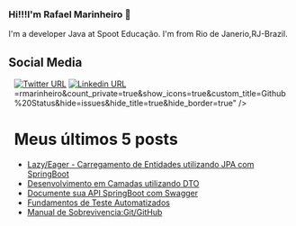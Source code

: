 


### Hi!!!I'm Rafael Marinheiro 👋

I'm a developer Java at Spoot Educação. I'm from Rio de Janerio,RJ-Brazil.

## Social Media


<div style="margin: 10px 10px 10px 10px">
    
[![Twitter URL](https://img.shields.io/twitter/url?color=%231DA1F2&label=follow&logo=twitter&logoColor=%231DA1F2&style=flat-square&url=https%3A%2F%2Ftwitter.com%2Frs_marinheiro)](https://twitter.com/rs_marinheiro)
[![Linkedin URL](https://img.shields.io/twitter/url?color=%230072b1&label=connect&logo=linkedin&logoColor=%230072b1&style=flat-square&url=https%3A%2F%2Fwww.linkedin.com%2Fin%2Fmaxarruda%2F)](https://www.linkedin.com/in/rafael-da-silva-marinheiro-928419143/)
=rmarinheiro&count_private=true&show_icons=true&custom_title=Github%20Status&hide=issues&hide_title=true&hide_border=true" />
</a>
    
 # Meus últimos 5 posts
<!-- BLOG-POST-LIST:START -->
- [Lazy/Eager - Carregamento de Entidades utilizando JPA com SpringBoot](https://dev.to/rs_marinheiro/lazyeager-carregamento-de-entidades-utilizando-jpa-com-springboot-46hp)
- [Desenvolvimento em Camadas utilizando DTO](https://dev.to/rs_marinheiro/desenvolvimento-em-camadas-utilizando-dto-3n5i)
- [Documente sua API SpringBoot com Swagger](https://dev.to/rs_marinheiro/documente-sua-api-springboot-com-swagger-cni)
- [Fundamentos de Teste Automatizados](https://dev.to/rs_marinheiro/fundamentos-de-teste-automatizados-43a7)
- [Manual de Sobrevivencia:Git/GitHub](https://dev.to/rs_marinheiro/manual-de-sobrevivencia-git-github-13cp)
<!-- BLOG-POST-LIST:END -->
